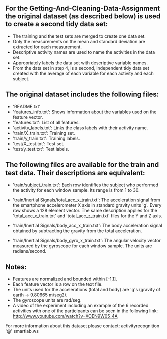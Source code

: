 ## For the Getting-And-Cleaning-Data-Assignment the original dataset (as described below) is used to create a second tidy data set:

 -  The training and the test sets are merged to create one data set.
 -  Only the measurements on the mean and standard deviation are extracted for each measurement.
 -  Descriptive activity names are used to name the activities in the data set.
 -  Appropriately labels the data set with descriptive variable names.
 -  From the data set in step 4, is a second, independent tidy data set created with the average of each variable for each 
    activity and each subject.

## The original dataset includes the following files:

- 'README.txt'
- 'features_info.txt': Shows information about the variables used on the feature vector.
- 'features.txt': List of all features.
- 'activity_labels.txt': Links the class labels with their activity name.
- 'train/X_train.txt': Training set.
- 'train/y_train.txt': Training labels.
- 'test/X_test.txt': Test set.
- 'test/y_test.txt': Test labels.

## The following files are available for the train and test data. Their descriptions are equivalent:

- 'train/subject_train.txt': 
   Each row identifies the subject who performed the activity for each window sample. Its range is from 1 to 30. 
   
- 'train/Inertial Signals/total_acc_x_train.txt': 
   The acceleration signal from the smartphone accelerometer X axis in standard gravity units 'g'. Every row shows a 128 element vector. 
   The same description applies for the 'total_acc_x_train.txt' and 'total_acc_z_train.txt' files for the Y and Z axis. 
   
- 'train/Inertial Signals/body_acc_x_train.txt': 
   The body acceleration signal obtained by subtracting the gravity from the total acceleration. 
   
- 'train/Inertial Signals/body_gyro_x_train.txt': 
   The angular velocity vector measured by the gyroscope for each window sample. The units are radians/second. 

## Notes: 
-  Features are normalized and bounded within [-1,1].
-  Each feature vector is a row on the text file.
-  The units used for the accelerations (total and body) are 'g's (gravity of earth -> 9.80665 m/seg2).
-  The gyroscope units are rad/seg.
-  A video of the experiment including an example of the 6 recorded activities with one of the participants can be seen in the following link: http://www.youtube.com/watch?v=XOEN9W05_4A

For more information about this dataset please contact: activityrecognition '@' smartlab.ws
